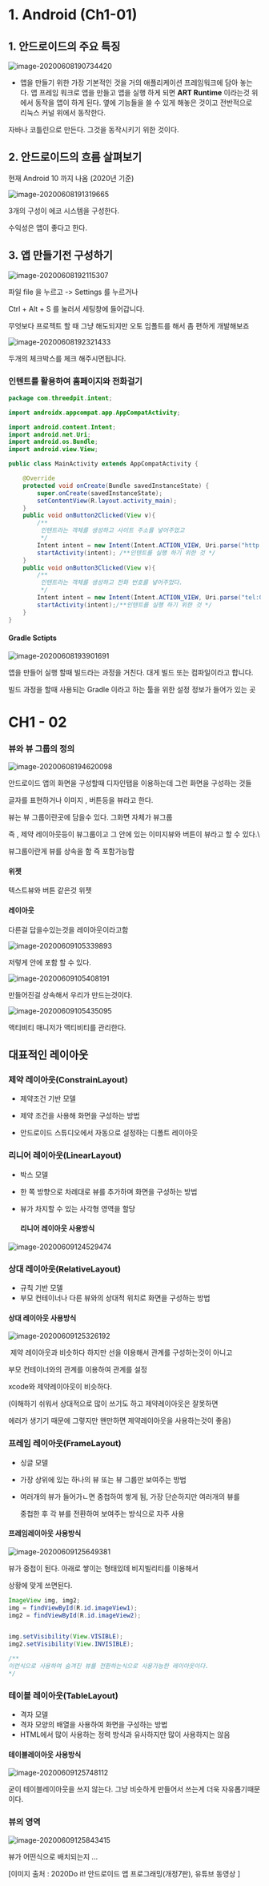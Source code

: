# 1. Android (Ch1-01)

 ## 1. 안드로이드의 주요 특징

![image-20200608190734420](1.%20Android%20(Ch1-01).assets/image-20200608190734420.png)

* 앱을 만들기 위한 가장 기본적인 것을 거의 애플리케이션 프레임워크에 담아 놓는다.  앱 프레임 워크로 앱을 만들고 앱을 실행 하게 되면 **ART Runtime** 이라는것 위에서 동작을 앱이 하게 된다. 옆에 기능들을 쓸 수 있게 해놓은 것이고 전반적으로 리눅스 커널 위에서 동작한다.



자바나 코틀린으로 만든다. 그것을 동작시키기 위한 것이다.



## 2. 안드로이드의 흐름 살펴보기

현재 Android 10 까지 나옴 (2020년 기준)



![image-20200608191319665](1.%20Android%20(Ch1-01).assets/image-20200608191319665.png)

3개의 구성이 에코 시스템을 구성한다.

수익성은 앱이 좋다고 한다.





## 3. 앱 만들기전 구성하기

![image-20200608192115307](1.%20Android%20(Ch1-01).assets/image-20200608192115307.png)

파일 file 을 누르고 -> Settings  를 누르거나

Ctrl + Alt + S 를 눌러서 세팅창에 들어갑니다.



무엇보다 프로젝트 할 때 그냥 해도되지만  오토 임폴트를 해서 좀 편하게 개발해보죠

![image-20200608192321433](1.%20Android%20(Ch1-01).assets/image-20200608192321433.png)

두개의 체크박스를 체크 해주시면됩니다.



### 인텐트를 활용하여 홈페이지와 전화걸기

```java
package com.threedpit.intent;

import androidx.appcompat.app.AppCompatActivity;

import android.content.Intent;
import android.net.Uri;
import android.os.Bundle;
import android.view.View;

public class MainActivity extends AppCompatActivity {

    @Override
    protected void onCreate(Bundle savedInstanceState) {
        super.onCreate(savedInstanceState);
        setContentView(R.layout.activity_main);
    }
    public void onButton2Clicked(View v){
        /**
         인텐트라는 객체를 생성하고 사이트 주소를 넣어주었고
         */
        Intent intent = new Intent(Intent.ACTION_VIEW, Uri.parse("http://m.daum.com"));
        startActivity(intent); /**인텐트를 실행 하기 위한 것 */
    }
    public void onButton3Clicked(View v){
        /**
         인텐트라는 객체를 생성하고 전화 번호를 넣어주었다.
         */
        Intent intent = new Intent(Intent.ACTION_VIEW, Uri.parse("tel:010-6888-7481"));
        startActivity(intent);/**인텐트를 실행 하기 위한 것 */
    }
}
```



#### Gradle Sctipts

![image-20200608193901691](1.%20Android%20(Ch1-01).assets/image-20200608193901691.png)

앱을 만들어 실행 할때 빌드라는 과정을 거친다. 대게 빌드 또는 컴파일이라고 합니다.

빌드 과정을 할때 사용되는 Gradle 이라고 하는 툴을 위한 설정 정보가 들어가 있는 곳







# CH1 - 02

### 뷰와 뷰 그룹의 정의

![image-20200608194620098](1.%20Android%20(Ch1-01).assets/image-20200608194620098.png)



안드로이드 앱의 화면을 구성할때 디자인탭을 이용하는데 그런 화면을 구성하는 것들

글자를 표현하거나 이미지 , 버튼등을 뷰라고 한다.



뷰는 뷰 그룹이란곳에 담을수 있다. 그화면 자체가 뷰그룹

즉 , 제약 레이아웃등이 뷰그룹이고 그 안에 있는 이미지뷰와 버튼이 뷰라고 할 수 있다.\

뷰그룹이란게 뷰를 상속을 함 즉 포함가능함

#### 위젯

텍스트뷰와 버튼 같은것 위젯

#### 레이아웃

다른걸 답을수있는것을 레이아웃이라고함

![image-20200609105339893](1.%20Android%20(Ch1-01).assets/image-20200609105339893.png)

저렇게 안에 포함 할 수 있다.

![image-20200609105408191](1.%20Android%20(Ch1-01).assets/image-20200609105408191.png)

만들어진걸 상속해서 우리가 만드는것이다.

![image-20200609105435095](1.%20Android%20(Ch1-01).assets/image-20200609105435095.png)

액티비티 매니저가 액티비티를 관리한다.



## 대표적인 레이아웃

### 제약 레이아웃(ConstrainLayout)

* 제약조건 기반 모델

* 제약 조건을 사용해 화면을 구성하는 방법
* 안드로이드 스튜디오에서 자동으로 설정하는 디폴트 레이아웃



### 리니어 레이아웃(LinearLayout)

* 박스 모델

* 한 쪽 방향으로 차례대로 뷰를 추가하며 화면을 구성하는 방법

* 뷰가 차지할 수 있는 사각형 영역을 할당

  #### 리니어 레이아웃 사용방식

![image-20200609124529474](1.%20Android%20(Ch1-01).assets/image-20200609124529474.png)



### 상대 레이아웃(RelativeLayout)

* 규칙 기반 모델
* 부모 컨테이너나 다른 뷰와의 상대적 위치로 화면을 구성하는 방법

#### 상대 레이아웃 사용방식

![image-20200609125326192](1.%20Android%20(Ch1-01).assets/image-20200609125326192.png)

​	 제약 레이아웃과 비슷하다 하지만 선을 이용해서 관계를 구성하는것이 아니고

부모 컨테이너와의 관계를 이용하여 관계를 설정

xcode와 제약레이아웃이 비슷하다.

(이해하기 쉬워서 상대적으로 많이 쓰기도 하고 제약레이아웃은 잘못하면 

에러가 생기기 때문에 그렇지만 왠만하면 제약레이아웃을 사용하는것이 좋음)

### 프레임 레이아웃(FrameLayout)

* 싱글 모델

* 가장 상위에 있는 하나의 뷰 또는 뷰 그룹만 보여주는 방법

* 여러개의 뷰가 들어가ㄴ면 중첩하여 쌓게 됨, 가장 단순하지만 여러개의 뷰를

  중첩한 후 각 뷰를 전환하여 보여주는 방식으로 자주 사용

#### 프레임레이아웃 사용방식

![image-20200609125649381](1.%20Android%20(Ch1-01).assets/image-20200609125649381.png)

뷰가 중첩이 된다. 아래로 쌓이는 형태있데 비지빌리티를 이용해서 

상황에 맞게 쓰면된다. 

```java
ImageView img, img2;
img = findViewById(R.id.imageView1);
img2 = findViewById(R.id.imageView2);


img.setVisibility(View.VISIBLE);
img2.setVisibility(View.INVISIBLE);

/**
이런식으로 사용하여 숨겨진 뷰를 전환하는식으로 사용가능한 레이아웃이다.
*/
```





### 테이블 레이아웃(TableLayout)

* 격자 모델
* 격자 모양의 배열을 사용하여 화면을 구성하는 방법
* HTML에서 많이 사용하는 정력 방식과 유사하지만 많이 사용하지는 않음

#### 테이블레이아웃 사용방식

![image-20200609125748112](1.%20Android%20(Ch1-01).assets/image-20200609125748112.png)

굳이 테이블레이아웃을 쓰지 않는다. 그냥 비슷하게 만들어서 쓰는게 더욱 자유롭기때문이다.



### 뷰의 영역

![image-20200609125843415](1.%20Android%20(Ch1-01).assets/image-20200609125843415.png)

뷰가 어떤식으로 배치되는지 ...





[이미지 출처 : 2020Do it! 안드로이드 앱 프로그래밍(개정7판), 유튜브 동영상 ]
